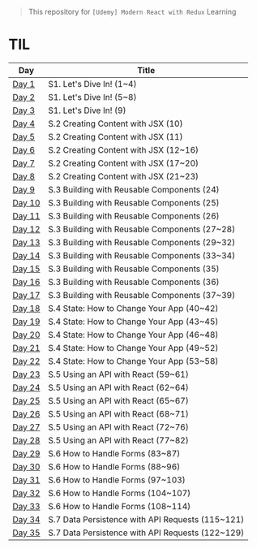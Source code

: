 > This repository for `[Udemy] Modern React with Redux` Learning

# TIL

| Day                            | Title                                            |
| ------------------------------ | ------------------------------------------------ |
| [Day 1](./markdown/221230.md)  | S1. Let's Dive In! (1~4)                         |
| [Day 2](./markdown/221231.md)  | S1. Let's Dive In! (5~8)                         |
| [Day 3](./markdown/230101.md)  | S1. Let's Dive In! (9)                           |
| [Day 4](./markdown/230102.md)  | S.2 Creating Content with JSX (10)               |
| [Day 5](./markdown/230103.md)  | S.2 Creating Content with JSX (11)               |
| [Day 6](./markdown/230104.md)  | S.2 Creating Content with JSX (12~16)            |
| [Day 7](./markdown/230105.md)  | S.2 Creating Content with JSX (17~20)            |
| [Day 8](./markdown/230106.md)  | S.2 Creating Content with JSX (21~23)            |
| [Day 9](./markdown/230107.md)  | S.3 Building with Reusable Components (24)       |
| [Day 10](./markdown/230108.md) | S.3 Building with Reusable Components (25)       |
| [Day 11](./markdown/230109.md) | S.3 Building with Reusable Components (26)       |
| [Day 12](./markdown/230110.md) | S.3 Building with Reusable Components (27~28)    |
| [Day 13](./markdown/230111.md) | S.3 Building with Reusable Components (29~32)    |
| [Day 14](./markdown/230112.md) | S.3 Building with Reusable Components (33~34)    |
| [Day 15](./markdown/230113.md) | S.3 Building with Reusable Components (35)       |
| [Day 16](./markdown/230114.md) | S.3 Building with Reusable Components (36)       |
| [Day 17](./markdown/230115.md) | S.3 Building with Reusable Components (37~39)    |
| [Day 18](./markdown/230116.md) | S.4 State: How to Change Your App (40~42)        |
| [Day 19](./markdown/230117.md) | S.4 State: How to Change Your App (43~45)        |
| [Day 20](./markdown/230118.md) | S.4 State: How to Change Your App (46~48)        |
| [Day 21](./markdown/230119.md) | S.4 State: How to Change Your App (49~52)        |
| [Day 22](./markdown/230120.md) | S.4 State: How to Change Your App (53~58)        |
| [Day 23](./markdown/230121.md) | S.5 Using an API with React (59~61)              |
| [Day 24](./markdown/230122.md) | S.5 Using an API with React (62~64)              |
| [Day 25](./markdown/230123.md) | S.5 Using an API with React (65~67)              |
| [Day 26](./markdown/230124.md) | S.5 Using an API with React (68~71)              |
| [Day 27](./markdown/230125.md) | S.5 Using an API with React (72~76)              |
| [Day 28](./markdown/230126.md) | S.5 Using an API with React (77~82)              |
| [Day 29](./markdown/230127.md) | S.6 How to Handle Forms (83~87)                  |
| [Day 30](./markdown/230128.md) | S.6 How to Handle Forms (88~96)                  |
| [Day 31](./markdown/230129.md) | S.6 How to Handle Forms (97~103)                 |
| [Day 32](./markdown/230130.md) | S.6 How to Handle Forms (104~107)                |
| [Day 33](./markdown/230131.md) | S.6 How to Handle Forms (108~114)                |
| [Day 34](./markdown/230201.md) | S.7 Data Persistence with API Requests (115~121) |
| [Day 35](./markdown/230202.md) | S.7 Data Persistence with API Requests (122~129) |
